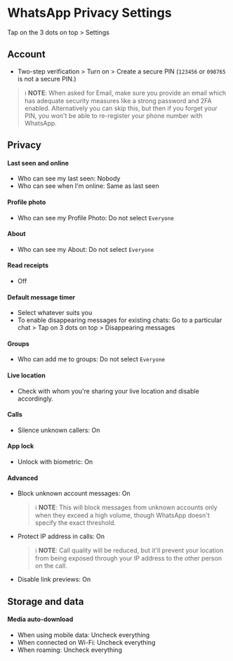 # WhatsApp Privacy Settings

Tap on the 3 dots on top > Settings



## Account
- Two-step verification > Turn on > Create a secure PIN (`123456` or `098765` is not a secure PIN.)

> :information_source: **NOTE**: When asked for Email, make sure you provide an email which has adequate security measures like a strong password and 2FA enabled. Alternatively you can skip this, but then if you forget your PIN, you won't be able to re-register your phone number with WhatsApp.



## Privacy

#### Last seen and online
- Who can see my last seen: Nobody
- Who can see when I'm online: Same as last seen

#### Profile photo
- Who can see my Profile Photo: Do not select `Everyone`

#### About
- Who can see my About: Do not select `Everyone`

#### Read receipts
- Off

#### Default message timer
- Select whatever suits you
- To enable disappearing messages for existing chats: Go to a particular chat > Tap on 3 dots on top > Disappearing messages

#### Groups
- Who can add me to groups: Do not select `Everyone`

#### Live location
- Check with whom you're sharing your live location and disable accordingly.

#### Calls
- Silence unknown callers: On

#### App lock
- Unlock with biometric: On

#### Advanced
- Block unknown account messages: On
    > :information_source: **NOTE**: This will block messages from unknown accounts only when they exceed a high volume, though WhatsApp doesn't specify the exact threshold.
- Protect IP address in calls: On
    > :information_source: **NOTE**: Call quality will be reduced, but it'll prevent your location from being exposed through your IP address to the other person on the call.
- Disable link previews: On



## Storage and data

#### Media auto-download
- When using mobile data: Uncheck everything
- When connected on Wi-Fi: Uncheck everything
- When roaming: Uncheck everything
